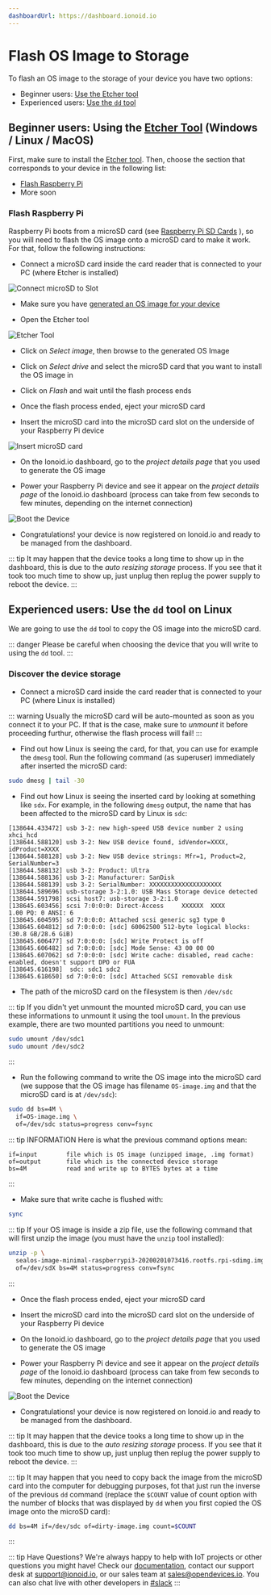 ```yaml
---
dashboardUrl: https://dashboard.ionoid.io
---
```


# Flash OS Image to Storage

To flash an OS image to the storage of your device you have two options:

 - Beginner users: [Use the Etcher tool](#begginers-using-the-etcher-tool)
 - Experienced users: [Use the `dd` tool](#experienced-use-the-dd-tool-on-linux)


## Beginner users: Using the [Etcher Tool](https://etcher.io/) (Windows / Linux / MacOS)

First, make sure to install the [Etcher tool](https://etcher.io/). Then, choose
the section that corresponds to your device in the following list:

 - [Flash Raspberry Pi](#flash-raspberry-pi)
 - More soon

### Flash Raspberry Pi

Raspberry Pi boots from a microSD card (see
[Raspberry Pi SD Cards](https://www.raspberrypi.org/documentation/installation/sd-cards.md)
), so you will need to flash the OS image onto a microSD card to make it work.
For that, follow the following instructions:

- Connect a microSD card inside the card reader that is connected to your PC
(where Etcher is installed)

![Connect microSD to Slot](/steps/flash-os-image/microsd-card-reader.jpg)

- Make sure you have [generated an OS image for your
  device](/docs/devices.md#add-a-device)

- Open the Etcher tool

![Etcher Tool](/steps/flash-os-image/etcher.png)

- Click on *Select image*, then browse to the generated OS Image

- Click on *Select drive* and select the microSD card that you want to install
  the OS image in

- Click on *Flash* and wait until the flash process ends

- Once the flash process ended, eject your microSD card

- Insert the microSD card into the microSD card slot on the underside of your
Raspberry Pi device

![Insert microSD card](/steps/flash-os-image/raspberry-pi-microsd-slot.png)

- On the <a :href="$frontmatter.dashboardUrl" target="_blank">Ionoid.io dashboard</a>,
go to the *project details page* that you used to generate the OS image

- Power your Raspberry Pi device and see it appear on the *project details
  page* of the Ionoid.io dashboard (process can take from few seconds to few
  minutes, depending on the internet connection)

![Boot the Device](/steps/boot_device.gif)

- Congratulations! your device is now registered on Ionoid.io and ready to be
  managed from the dashboard.

::: tip
It may happen that the device tooks a long time to show up in the dashboard,
this is due to the *auto resizing storage* process. If you see that it took too
much time to show up, just unplug then replug the power supply to reboot the
device.
:::

## Experienced users: Use the `dd` tool on Linux

We are going to use the `dd` tool to copy the OS image into the microSD card.

::: danger
Please be careful when choosing the device that you will write to using the `dd`
tool.
:::

### Discover the device storage

- Connect a microSD card inside the card reader that is connected to your PC
  (where Linux is installed)

::: warning
Usually the microSD card will be auto-mounted as soon as you connect it to your
PC. If that is the case, make sure to *unmount* it before proceeding furthur,
otherwise the flash process will fail!
:::

- Find out how Linux is seeing the card, for that, you can use for example the
  `dmesg` tool. Run the following command (as superuser) immediately after
  inserted the microSD card:

```bash
sudo dmesg | tail -30
```

- Find out how Linux is seeing the inserted card by looking at something like
  `sdx`. For example, in the following `dmesg` output, the name that has been
  affected to the microSD card by Linux is `sdc`:

```{11,12,13,14,15,16}
[138644.433472] usb 3-2: new high-speed USB device number 2 using xhci_hcd
[138644.588120] usb 3-2: New USB device found, idVendor=XXXX, idProduct=XXXX
[138644.588128] usb 3-2: New USB device strings: Mfr=1, Product=2, SerialNumber=3
[138644.588132] usb 3-2: Product: Ultra
[138644.588136] usb 3-2: Manufacturer: SanDisk
[138644.588139] usb 3-2: SerialNumber: XXXXXXXXXXXXXXXXXXXX
[138644.589696] usb-storage 3-2:1.0: USB Mass Storage device detected
[138644.591798] scsi host7: usb-storage 3-2:1.0
[138645.603456] scsi 7:0:0:0: Direct-Access     XXXXXX  XXXX            1.00 PQ: 0 ANSI: 6
[138645.604595] sd 7:0:0:0: Attached scsi generic sg3 type 0
[138645.604812] sd 7:0:0:0: [sdc] 60062500 512-byte logical blocks: (30.8 GB/28.6 GiB)
[138645.606477] sd 7:0:0:0: [sdc] Write Protect is off
[138645.606482] sd 7:0:0:0: [sdc] Mode Sense: 43 00 00 00
[138645.607062] sd 7:0:0:0: [sdc] Write cache: disabled, read cache: enabled, doesn't support DPO or FUA
[138645.616198]  sdc: sdc1 sdc2
[138645.618650] sd 7:0:0:0: [sdc] Attached SCSI removable disk

```

- The path of the microSD card on the filesystem is then `/dev/sdc`

::: tip
If you didn't yet unmount the mounted microSD card, you can use these
informations to unmount it using the tool `umount`. In the previous example,
there are two mounted partitions you need to unmount:

```bash
sudo umount /dev/sdc1
sudo umount /dev/sdc2
```
:::

- Run the following command to write the OS image into the microSD card (we
  suppose that the OS image has filename `OS-image.img` and that the microSD
  card is at `/dev/sdc`):

```bash
sudo dd bs=4M \
  if=OS-image.img \
  of=/dev/sdc status=progress conv=fsync
```

::: tip INFORMATION
Here is what the previous command options mean:
```
if=input        file which is OS image (unzipped image, .img format)
of=output       file which is the connected device storage
bs=4M           read and write up to BYTES bytes at a time
```
:::

- Make sure that write cache is flushed with:

```bash
sync
```

::: tip
If your OS image is inside a zip file, use the following command that will
first unzip the image (you must have the `unzip` tool installed):

```bash
unzip -p \
  sealos-image-minimal-raspberrypi3-20200201073416.rootfs.rpi-sdimg.img-ionoid.zip | sudo dd \
  of=/dev/sdX bs=4M status=progress conv=fsync
```
:::

- Once the flash process ended, eject your microSD card

- Insert the microSD card into the microSD card slot on the underside of your
Raspberry Pi device

- On the <a :href="$frontmatter.dashboardUrl" target="_blank">Ionoid.io dashboard</a>,
go to the *project details page* that you used to generate the OS image

- Power your Raspberry Pi device and see it appear on the *project details
  page* of the Ionoid.io dashboard (process can take from few seconds to few
  minutes, depending on the internet connection)

![Boot the Device](/steps/boot_device.gif)

- Congratulations! your device is now registered on Ionoid.io and ready to be
  managed from the dashboard.

::: tip
It may happen that the device tooks a long time to show up in the dashboard,
this is due to the *auto resizing storage* process. If you see that it took too
much time to show up, just unplug then replug the power supply to reboot the
device.
:::

::: tip
It may happen that you need to copy back the image from the microSD card into
the computer for debugging purposes, fot that just run the inverse of the
previous `dd` command (replace the `$COUNT` value of count option with the
number of blocks that was displayed by `dd` when you first copied the OS image
onto the microSD card):

```bash
dd bs=4M if=/dev/sdc of=dirty-image.img count=$COUNT
```
:::

::: tip Have Questions?
We're always happy to help with IoT projects or other questions you might have!
Check our [documentation](https://docs.ionoid.io/), contact our
support desk at <support@ionoid.io>, or our sales team at <sales@opendevices.io>.
You can also chat live with other developers in  [#slack](https://ionoidcommunity.slack.com/join/shared_invite/enQtODAzODgwOTIyMDY4LWExNWVmMDJhMDE2YWYyMjE3N2FlOGNlZjM4NDlmYmM5MmNhYWY1ZTZmOWMwYTYxYTMxNTQzODYzYmRmODMzOWI)
:::
